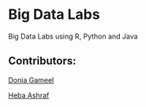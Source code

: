 # Big Data Labs

Big Data Labs using R, Python and Java

## Contributors:
[Donia Gameel](https://github.com/DoniaGameel)

[Heba Ashraf](https://github.com/hebaashraf21)
